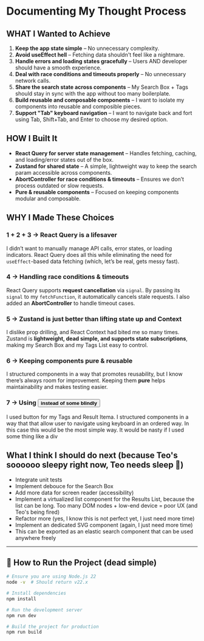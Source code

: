 # Documenting My Thought Process

## WHAT I Wanted to Achieve

1. **Keep the app state simple** – No unnecessary complexity.
2. **Avoid useEffect hell** – Fetching data shouldn't feel like a nightmare.
3. **Handle errors and loading states gracefully** – Users AND developer should have a smooth experience.
4. **Deal with race conditions and timeouts properly** – No unnecessary network calls.
5. **Share the search state across components** – My Search Box + Tags should stay in sync with the app without too many boilerplate.
6. **Build reusable and composable components** – I want to isolate my components into reusable and composible pieces.
7. **Support "Tab" keyboard navigation** – I want to navigate back and fort using Tab, Shift+Tab, and Enter to choose my desired option.

## HOW I Built It

- **React Query for server state management** – Handles fetching, caching, and loading/error states out of the box.
- **Zustand for shared state** – A simple, lightweight way to keep the search param accessible across components.
- **AbortController for race conditions & timeouts** – Ensures we don’t process outdated or slow requests.
- **Pure & reusable components** – Focused on keeping components modular and composable.

## WHY I Made These Choices

### **1 + 2 + 3 → React Query is a lifesaver**

I didn’t want to manually manage API calls, error states, or loading indicators. React Query does all this while eliminating the need for `useEffect`-based data fetching (which, let’s be real, gets messy fast).

### **4 → Handling race conditions & timeouts**

React Query supports **request cancellation** via `signal`. By passing its `signal` to my `fetchFunction`, it automatically cancels stale requests. I also added an **AbortController** to handle timeout cases.

### **5 → Zustand is just better than lifting state up and Context**

I dislike prop drilling, and React Context had bited me so many times. Zustand is **lightweight, dead simple, and supports state subscriptions**, making my Search Box and my Tags List easy to control.

### **6 → Keeping components pure & reusable**

I structured components in a way that promotes reusability, but I know there’s always room for improvement. Keeping them **pure** helps maintainability and makes testing easier.

### **7 → Using <button /> instead of some blindly <div />**

I used button for my Tags and Result Itema. I structured components in a way that that allow user to navigate using keyboard in an ordered way. In this case this would be the most simple way. It would be nasty if I used some thing like a div

## What I think I should do next (because Teo's soooooo sleepy right now, Teo needs sleep 🛌)

- Integrate unit tests
- Implement debouce for the Search Box
- Add more data for screen reader (accessibility)
- Implement a virtualized list component for the Results List, because the list can be long. Too many DOM nodes + low-end device = poor UX (and Teo's being fired)
- Refactor more (yes, I know this is not perfect yet, I just need more time)
- Implement an dedicated SVG component (again, I just need more time)
- This can be exported as an elastic search component that can be used anywhere freely

---

## 🔧 How to Run the Project (dead simple)

```sh
# Ensure you are using Node.js 22
node -v  # Should return v22.x

# Install dependencies
npm install

# Run the development server
npm run dev

# Build the project for production
npm run build
```
